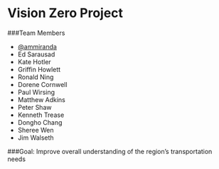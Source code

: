Vision Zero Project
===

###Team Members

* [@ammiranda](http://github.com/ammiranda)
* Ed Sarausad
* Kate Hotler
* Griffin Howlett
* Ronald Ning
* Dorene Cornwell
* Paul Wirsing
* Matthew Adkins
* Peter Shaw
* Kenneth Trease
* Dongho Chang
* Sheree Wen
* Jim Walseth

###Goal: Improve overall understanding of the region’s transportation needs
